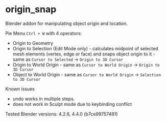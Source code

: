 # origin_snap
Blender addon for manipulating object origin and location.

Pie Menu `Ctrl + W` with 4 operators:
- Origin to Geometry
- Origin to Selection (Edit Mode only) - calculates midpoint of selected mesh elements (vertex, edge or face) and snaps object origin to it - same as `Cursor to Selected` -> `Origin to 3D Cursor`
- Origin to World Origin - same as `Cursor to World Origin` -> `Origin to 3D Cursor`
- Object to World Origin - same as `Cursor to World Origin` -> `Selection to 3D Cursor`

Known issues
- undo works in multiple steps.
- does not work in Sculpt mode due to keybinding conflict

Tested Blender versions: 4.2.6, 4.4.0 (b7ce99757461)